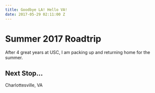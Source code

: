 ```yaml
---
title: Goodbye LA! Hello VA!
date: 2017-05-29 02:11:00 Z
---
```


# Summer 2017 Roadtrip

After 4 great years at USC, I am packing up and returning home for the summer.

## Next Stop...

Charlottesville, VA
